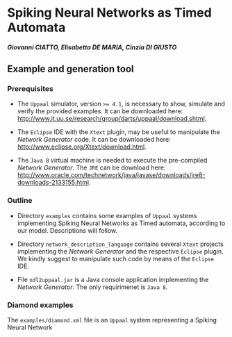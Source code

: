 Spiking Neural Networks as Timed Automata
=========================================
##### Giovanni CIATTO, Elisabetta DE MARIA, Cinzia DI GIUSTO

Example and generation tool
---------------------------

### Prerequisites
* The `Uppaal` simulator, version `>= 4.1`, is necessary to show, simulate and verify the provided examples. It can be downloaded here: <http://www.it.uu.se/research/group/darts/uppaal/download.shtml>.

* The `Eclipse` IDE with the `Xtext` plugin, may be useful to manipulate the *Network Generator* code. It can be downloaded here: <http://www.eclipse.org/Xtext/download.html>.

* The `Java 8` virtual machine is needed to execute the pre-compiled *Network Generator*. The `JRE` can be download here: <http://www.oracle.com/technetwork/java/javase/downloads/jre8-downloads-2133155.html>.

### Outline
* Directory `examples` contains some examples of `Uppaal` systems implementing Spiking Neural Networks as Timed automata, according to our model. Descriptions will follow.

* Directory `network_description_language` contains several `Xtext` projects implementing the *Network Generator* and the respective `Eclipse` plugin. We kindly suggest to manipulate such code by means of the `Eclipse` IDE.

* File `ndl2uppaal.jar` is a Java console application implementing the *Network Generator*. The only requirimenet is `Java 8`.

### Diamond examples
The `examples/diamond.xml` file is an `Uppaal` system representing a Spiking Neural Network
